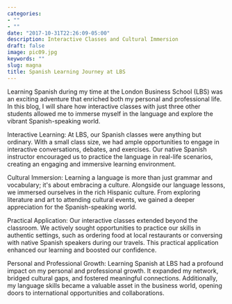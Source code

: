 ```yaml
---
categories:
- ""
- ""
date: "2017-10-31T22:26:09-05:00"
description: Interactive Classes and Cultural Immersion
draft: false
image: pic09.jpg
keywords: ""
slug: magna
title: Spanish Learning Journey at LBS
---
```


Learning Spanish during my time at the London Business School (LBS) was an exciting adventure that enriched both my personal and professional life. In this blog, I will share how interactive classes with just three other students allowed me to immerse myself in the language and explore the vibrant Spanish-speaking world.

Interactive Learning:
At LBS, our Spanish classes were anything but ordinary. With a small class size, we had ample opportunities to engage in interactive conversations, debates, and exercises. Our native Spanish instructor encouraged us to practice the language in real-life scenarios, creating an engaging and immersive learning environment.

Cultural Immersion:
Learning a language is more than just grammar and vocabulary; it's about embracing a culture. Alongside our language lessons, we immersed ourselves in the rich Hispanic culture. From exploring literature and art to attending cultural events, we gained a deeper appreciation for the Spanish-speaking world.

Practical Application:
Our interactive classes extended beyond the classroom. We actively sought opportunities to practice our skills in authentic settings, such as ordering food at local restaurants or conversing with native Spanish speakers during our travels. This practical application enhanced our learning and boosted our confidence.

Personal and Professional Growth:
Learning Spanish at LBS had a profound impact on my personal and professional growth. It expanded my network, bridged cultural gaps, and fostered meaningful connections. Additionally, my language skills became a valuable asset in the business world, opening doors to international opportunities and collaborations.